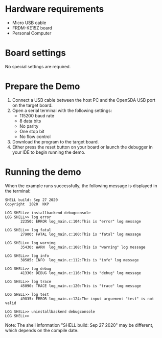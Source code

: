 Hardware requirements
=====================
- Micro USB cable
- FRDM-KE15Z board
- Personal Computer

Board settings
============
No special settings are required.

Prepare the Demo
===============
1.  Connect a USB cable between the host PC and the OpenSDA USB port on the target board.
2.  Open a serial terminal with the following settings:
    - 115200 baud rate
    - 8 data bits
    - No parity
    - One stop bit
    - No flow control
3.  Download the program to the target board.
4.  Either press the reset button on your board or launch the debugger in your IDE to begin running the demo.

Running the demo
================
When the example runs successfully, the following message is displayed in the terminal:

~~~~~~~~~~~~~~~~~~~~~
SHELL build: Sep 27 2020
Copyright  2020  NXP

LOG SHELL>> installbackend debugconsole
LOG SHELL>> log error
       22350: ERROR log_main.c:104:This is "error" log message

LOG SHELL>> log fatal
       27900: FATAL log_main.c:100:This is "fatal" log message

LOG SHELL>> log warning
       35430: WARN  log_main.c:108:This is "warning" log message

LOG SHELL>> log info
       38585: INFO  log_main.c:112:This is "info" log message

LOG SHELL>> log debug
       41330: DEBUG log_main.c:116:This is "debug" log message

LOG SHELL>> log trace
       45090: TRACE log_main.c:120:This is "trace" log message

LOG SHELL>> log test
       49835: ERROR log_main.c:124:The input arguement "test" is not valid

LOG SHELL>> uninstallbackend debugconsole
LOG SHELL>> 
~~~~~~~~~~~~~~~~~~~~~
Note: The shell information "SHELL build: Sep 27 2020" may be different, which depends on the compile date.
